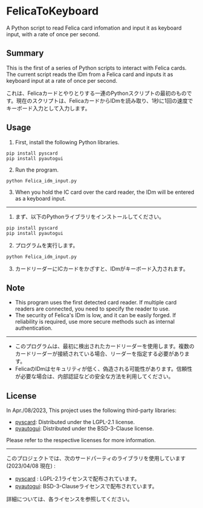 # FelicaToKeyboard
A Python script to read Felica card infomation and input it as keyboard input, with a rate of once per second.


## Summary 
This is the first of a series of Python scripts to interact with Felica cards. The current script reads the IDm from a Felica card and inputs it as keyboard input at a rate of once per second.

これは、Felicaカードとやりとりする一連のPythonスクリプトの最初のものです。現在のスクリプトは、FelicaカードからIDmを読み取り、1秒に1回の速度でキーボード入力として入力します。

## Usage

1. First, install the following Python libraries.

```
pip install pyscard 
pip install pyautogui
```

2. Run the program.

```
python Felica_idm_input.py
```

3. When you hold the IC card over the card reader, the IDm will be entered as a keyboard input.

---

1. まず、以下のPythonライブラリをインストールしてください。

```
pip install pyscard
pip install pyautogui
```

2. プログラムを実行します。

```
python Felica_idm_input.py
```

3. カードリーダーにICカードをかざすと、IDmがキーボード入力されます。

## Note

- This program uses the first detected card reader. If multiple card readers are connected, you need to specify the reader to use.
- The security of Felica's IDm is low, and it can be easily forged. If reliability is required, use more secure methods such as internal authentication.

---

- このプログラムは、最初に検出されたカードリーダーを使用します。複数のカードリーダーが接続されている場合、リーダーを指定する必要があります。
- FelicaのIDmはセキュリティが低く、偽造される可能性があります。信頼性が必要な場合は、内部認証などの安全な方法を利用してください。

## License

In Apr./08/2023, This project uses the following third-party libraries:

- [pyscard](https://github.com/LudovicRousseau/pyscard): Distributed under the LGPL-2.1 license.
- [pyautogui](https://github.com/asweigart/pyautogui): Distributed under the BSD-3-Clause license.

Please refer to the respective licenses for more information.

---

このプロジェクトでは、次のサードパーティのライブラリを使用しています (2023/04/08 現在) :

- [pyscard](https://github.com/LudovicRousseau/pyscard) : LGPL-2.1ライセンスで配布されています。
- [pyautogui](https://github.com/asweigart/pyautogui): BSD-3-Clauseライセンスで配布されています。

詳細については、各ライセンスを参照してください。
